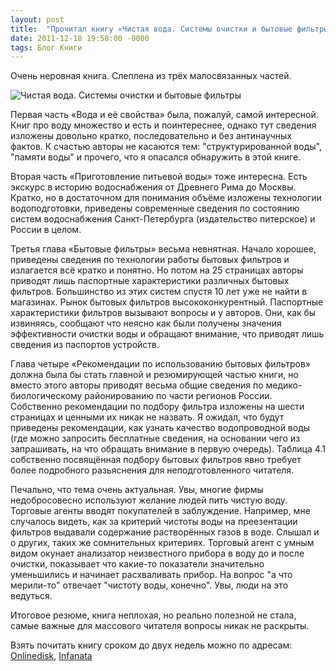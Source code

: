 ```yaml
---
layout: post
title:  "Прочитал книгу «Чистая вода. Системы очистки и бытовые фильтры»"
date: 2011-12-18 19:58:00 -0000
tags: Блог Книги
---
```


Очень неровная книга. Слеплена из трёх малосвязанных частей.

![Чистая вода. Системы очистки и бытовые фильтры](https://res.cloudinary.com/dlqc5rp9l/image/upload/v1648463125/covers/clean_water_title_fqbray.jpg)

Первая часть «Вода и её свойства» была, пожалуй, самой интересной. Книг про воду множество и есть и поинтереснее, однако тут сведения изложены довольно кратко, последовательно и без антинаучных фактов. К счастью авторы не касаются тем: "структурированной воды", "памяти воды" и прочего, что я опасался обнаружить в этой книге.

Вторая часть «Приготовление питьевой воды» тоже интересна. Есть экскурс в историю водоснабжения от Древнего Рима до Москвы. Кратко, но в достаточном для понимания объёме изложены технологии водоподготовки, приведены современные сведения по состоянию систем водоснабжения Санкт-Петербурга (издательство питерское) и России в целом.

Третья глава «Бытовые фильтры» весьма невнятная. Начало хорошее, приведены сведения по технологии работы бытовых фильтров и излагается всё кратко и понятно. Но потом на 25 страницах авторы приводят лишь паспортные характеристики различных бытовых фильтров. Большинство из этих систем спустя 10 лет уже не найти в магазинах. Рынок бытовых фильтров высококонкурентный. Паспортные характеристики фильтров вызывают вопросы и у авторов. Они, как бы извиняясь, сообщают что неясно как были получены значения эффективности очистки воды и обращают внимание, что приводят лишь сведения из паспортов устройств.

Глава четыре «Рекомендации по использованию бытовых фильтров» должна была бы стать главной и резюмирующей частью книги, но вместо этого авторы приводят весьма общие сведения по медико-биологическому районированию по части регионов России. Собственно рекомендации по подбору фильтра изложены на шести страницах и ценными их никак не назвать. Я ожидал, что будут приведены рекомендации, как узнать качество водопроводной воды (где можно запросить бесплатные сведения, на основании чего из запрашивать, на что обращать внимание в первую очередь). Таблица 4.1 собственно посвящённая подбору бытовых фильтров явно требует более подробного разьяснения для неподготовленного читателя.

Печально, что тема очень актуальная. Увы, многие фирмы недобросовесно используют желание людей пить чистую воду. Торговые агенты вводят покупателей в заблуждение. Например, мне случалось видеть, как за критерий чистоты воды на преезентации фильтров выдавали содержание растворённых газов в воде. Слышал и о других, таких же сомнительных критериях. Торговый агент с умным видом окунает анализатор неизвестного прибора в воду до и после очистки, показывает что какие-то показатели значительно уменьшились и начинает расхваливать прибор. На вопрос "а что мерили-то" отвечает "чистоту воды, конечно". Увы, люди на это ведуться.

Итоговое резюме, книга неплохая, но реально полезной не стала, самые важные для массового читателя вопросы никак не раскрыты.

Взять почитать книгу сроком до двух недель можно по адресам: <a href="http://www.onlinedisk.ru/file/790399/">Onlinedisk</a>, <a href="http://infanata.ifolder.ru/27650471">Infanata</a>